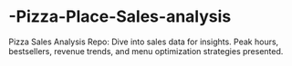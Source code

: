 
# -Pizza-Place-Sales-analysis
Pizza Sales Analysis Repo: Dive into sales data for insights. Peak hours, bestsellers, revenue trends, and menu optimization strategies presented.
